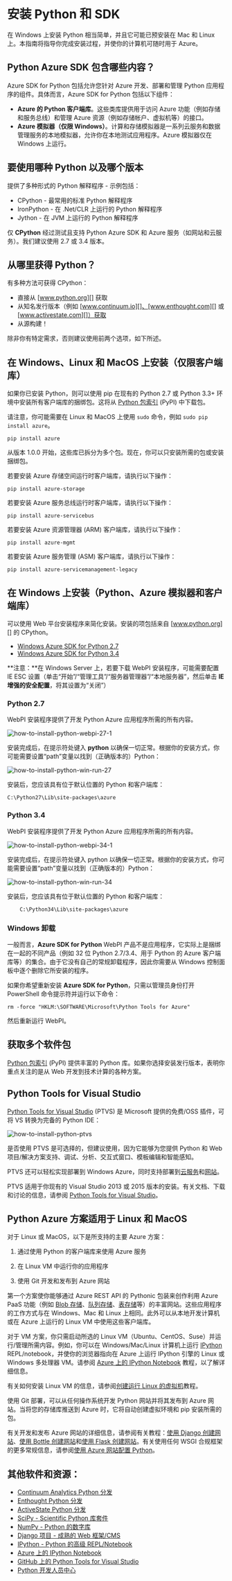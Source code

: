 <properties
	pageTitle="安装 Python 和 SDK - Azure"
	description="了解如何安装 Python 和 SDK 以与 Azure 一起使用。"
	services=""
	documentationCenter="python"
	authors="huguesv"
	manager="wpickett"
	editor=""/>

<tags
	ms.service="multiple"
	ms.date="08/31/2015"
	wacn.date="12/31/2015"/>

# 安装 Python 和 SDK

在 Windows 上安装 Python 相当简单，并且它可能已预安装在 Mac 和 Linux 上。本指南将指导你完成安装过程，并使你的计算机可随时用于 Azure。

## Python Azure SDK 包含哪些内容？

Azure SDK for Python 包括允许您针对 Azure 开发、部署和管理 Python 应用程序的组件。具体而言，Azure SDK for Python 包括以下组件：

* **Azure 的 Python 客户端库**。这些类库提供用于访问 Azure 功能（例如存储和服务总线）和管理 Azure 资源（例如存储帐户、虚拟机等）的接口。
* **Azure 模拟器（仅限 Windows）**。计算和存储模拟器是一系列云服务和数据管理服务的本地模拟器，允许你在本地测试应用程序。Azure 模拟器仅在 Windows 上运行。

## 要使用哪种 Python 以及哪个版本

提供了多种形式的 Python 解释程序 - 示例包括：

* CPython - 最常用的标准 Python 解释程序
* IronPython - 在 .Net/CLR 上运行的 Python 解释程序
* Jython - 在 JVM 上运行的 Python 解释程序

仅 **CPython** 经过测试且支持 Python Azure SDK 和 Azure 服务（如网站和云服务）。我们建议使用 2.7 或 3.4 版本。

## 从哪里获得 Python？

有多种方法可获得 CPython：

* 直接从 [www.python.org][] 获取
* 从知名发行版本（例如 [www.continuum.io][]、[www.enthought.com][] 或 [www.activestate.com][]）获取
* 从源构建！

除非你有特定需求，否则建议使用前两个选项，如下所述。

## 在 Windows、Linux 和 MacOS 上安装（仅限客户端库）

如果你已安装 Python，则可以使用 pip 在现有的 Python 2.7 或 Python 3.3+ 环境中安装所有客户端库的捆绑包。这将从 [Python 包索引][] (PyPI) 中下载包。

请注意，你可能需要在 Linux 和 MacOS 上使用 `sudo` 命令，例如 `sudo pip install azure`。

	pip install azure

从版本 1.0.0 开始，这些库已拆分为多个包。现在，你可以只安装所需的包或安装捆绑包。

若要安装 Azure 存储空间运行时客户端库，请执行以下操作：

	pip install azure-storage

若要安装 Azure 服务总线运行时客户端库，请执行以下操作：

	pip install azure-servicebus

若要安装 Azure 资源管理器 (ARM) 客户端库，请执行以下操作：

	pip install azure-mgmt

若要安装 Azure 服务管理 (ASM) 客户端库，请执行以下操作：

	pip install azure-servicemanagement-legacy


## 在 Windows 上安装（Python、Azure 模拟器和客户端库）

可以使用 Web 平台安装程序来简化安装。安装的项包括来自 [www.python.org][] 的 CPython。

* [Windows Azure SDK for Python 2.7][]
* [Windows Azure SDK for Python 3.4][]

**注意：**在 Windows Server 上，若要下载 WebPI 安装程序，可能需要配置 IE ESC 设置（单击“开始”/“管理工具”/“服务器管理器”/“本地服务器”，然后单击 **IE 增强的安全配置**，将其设置为“关闭”）

### Python 2.7

WebPI 安装程序提供了开发 Python Azure 应用程序所需的所有内容。

![how-to-install-python-webpi-27-1](./media/python-how-to-install/how-to-install-python-webpi-27-1.png)

安装完成后，在提示符处键入 **python** 以确保一切正常。根据你的安装方式，你可能需要设置“path”变量以找到（正确版本的）Python：

![how-to-install-python-win-run-27](./media/python-how-to-install/how-to-install-python-win-run-27.png)

安装后，您应该具有位于默认位置的 Python 和客户端库：

	C:\Python27\Lib\site-packages\azure


### Python 3.4

WebPI 安装程序提供了开发 Python Azure 应用程序所需的所有内容。

![how-to-install-python-webpi-34-1](./media/python-how-to-install/how-to-install-python-webpi-34-1.png)

安装完成后，在提示符处键入 python 以确保一切正常。根据你的安装方式，你可能需要设置“path”变量以找到（正确版本的）Python：

![how-to-install-python-win-run-34](./media/python-how-to-install/how-to-install-python-win-run-34.png)

安装后，您应该具有位于默认位置的 Python 和客户端库：

		C:\Python34\Lib\site-packages\azure

### Windows 卸载

一般而言，**Azure SDK for Python** WebPI 产品不是应用程序，它实际上是捆绑在一起的不同产品（例如 32 位 Python 2.7/3.4、用于 Python 的 Azure 客户端库等）的集合。由于它没有自己的常规卸载程序，因此你需要从 Windows 控制面板中逐个删除它所安装的程序。

如果你希望重新安装 **Azure SDK for Python**，只需以管理员身份打开 PowerShell 命令提示符并运行以下命令：

	rm -force "HKLM:\SOFTWARE\Microsoft\Python Tools for Azure"

然后重新运行 WebPI。

## 获取多个软件包

[Python 包索引][] (PyPI) 提供丰富的 Python 库。如果你选择安装发行版本，表明你重点关注的是从 Web 开发到技术计算的各种方案。


## Python Tools for Visual Studio

[Python Tools for Visual Studio][] (PTVS) 是 Microsoft 提供的免费/OSS 插件，可将 VS 转换为完备的 Python IDE：

![how-to-install-python-ptvs](./media/python-how-to-install/how-to-install-python-ptvs.png)

是否使用 PTVS 是可选择的，但建议使用，因为它能够为您提供 Python 和 Web 项目/解决方案支持、调试、分析、交互式窗口、模板编辑和智能感知。

PTVS 还可以轻松实现部署到 Windows Azure，同时支持部署到[云服务][]和[网站][]。

PTVS 适用于你现有的 Visual Studio 2013 或 2015 版本的安装。有关文档、下载和讨论的信息，请参阅 [Python Tools for Visual Studio]。

## Python Azure 方案适用于 Linux 和 MacOS

对于 Linux 或 MacOS，以下是所支持的主要 Azure 方案：

1. 通过使用 Python 的客户端库来使用 Azure 服务

2. 在 Linux VM 中运行你的应用程序

3. 使用 Git 开发和发布到 Azure 网站

第一个方案使你能够通过 Azure REST API 的 Pythonic 包装来创作利用 Azure PaaS 功能（例如 [Blob 存储][]、[队列存储][]、[表存储][]等）的丰富网站。这些应用程序的工作方式与在 Windows、Mac 和 Linux 上相同。此外可以从本地开发计算机或在 Azure 上运行的 Linux VM 中使用这些客户端库。

对于 VM 方案，你只需启动所选的 Linux VM（Ubuntu、CentOS、Suse）并运行/管理所需内容。例如，你可以在 Windows/Mac/Linux 计算机上运行 [IPython][] REPL/notebook，并使你的浏览器指向在 Azure 上运行 IPython 引擎的 Linux 或 Windows 多处理器 VM。请参阅 [Azure 上的 IPython Notebook][] 教程，以了解详细信息。

有关如何安装 Linux VM 的信息，请参阅[创建运行 Linux 的虚拟机][]教程。

使用 Git 部署，可以从任何操作系统开发 Python 网站并将其发布到 Azure 网站。当将您的存储库推送到 Azure 时，它将自动创建虚拟环境和 pip 安装所需的包。

有关开发和发布 Azure 网站的详细信息，请参阅有关教程：[使用 Django 创建网站][]、[使用 Bottle 创建网站][]和[使用 Flask 创建网站][]。有关使用任何 WSGI 合规框架的更多常规信息，请参阅[使用 Azure 网站配置 Python][]。


## 其他软件和资源：

* [Continuum Analytics Python 分发][]
* [Enthought Python 分发][]
* [ActiveState Python 分发][]
* [SciPy - Scientific Python 库套件][]
* [NumPy - Python 的数字库][]
* [Django 项目 - 成熟的 Web 框架/CMS][]
* [IPython - Python 的高级 REPL/Notebook][]
* [Azure 上的 IPython Notebook][]
* [GitHub 上的 Python Tools for Visual Studio][]
* [Python 开发人员中心](/develop/python/)

[Continuum Analytics Python 分发]: http://continuum.io
[Enthought Python 分发]: http://www.enthought.com
[ActiveState Python 分发]: http://www.activestate.com
[www.python.org]: http://www.python.org
[www.continuum.io]: http://continuum.io
[www.enthought.com]: http://www.enthought.com
[www.activestate.com]: http://www.activestate.com
[SciPy - Scientific Python 库套件]: http://www.scipy.org
[NumPy - Python 的数字库]: http://www.numpy.org
[Django 项目 - 成熟的 Web 框架/CMS]: http://www.djangoproject.com
[IPython - Python 的高级 REPL/Notebook]: http://ipython.org
[IPython]: http://ipython.org
[Azure 上的 IPython Notebook]: /documentation/articles/virtual-machines-python-ipython-notebook
[云服务]: /documentation/articles/cloud-services-python-ptvs
[网站]: /documentation/articles/web-sites-python-ptvs-django-mysql
[Python Tools for Visual Studio]: http://aka.ms/ptvs
[GitHub 上的 Python Tools for Visual Studio]: http://microsoft.github.io/PTVS/
[Python 包索引]: http://pypi.python.org/pypi
[Windows Azure SDK for Python 2.7]: http://go.microsoft.com/fwlink/?LinkId=254281&clcid=0x409
[Windows Azure SDK for Python 3.4]: http://go.microsoft.com/fwlink/?LinkID=516990&clcid=0x409
[Setting up a Linux VM via the Azure portal]: /documentation/articles/create-and-configure-opensuse-vm-in-portal
[How to use the Azure Command-Line Interface]: /documentation/articles/crossplat-cmd-tools
[创建运行 Linux 的虚拟机]: /documentation/articles/virtual-machines-linux-tutorial
[使用 Django 创建网站]: /documentation/articles/web-sites-python-create-deploy-django-app
[使用 Bottle 创建网站]: /documentation/articles/web-sites-python-create-deploy-bottle-app
[使用 Flask 创建网站]: /documentation/articles/web-sites-python-create-deploy-flask-app
[使用 Azure 网站配置 Python]: /documentation/articles/web-sites-python-configure
[表存储]: /documentation/articles/storage-python-how-to-use-table-storage
[队列存储]: /documentation/articles/storage-python-how-to-use-queue-storage
[Blob 存储]: /documentation/articles/storage-python-how-to-use-blob-storage

<!---HONumber=Mooncake_1221_2015-->